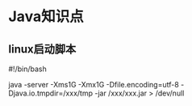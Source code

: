 # Java知识点

## linux启动脚本
#!/bin/bash

java -server -Xms1G -Xmx1G -Dfile.encoding=utf-8 -Djava.io.tmpdir=/xxx/tmp -jar /xxx/xxx.jar > /dev/null
